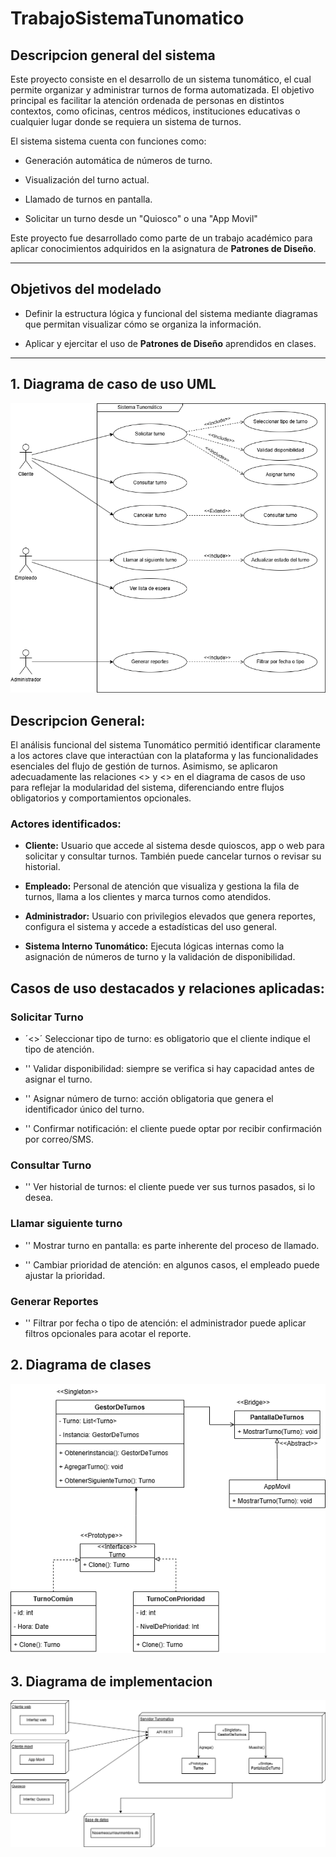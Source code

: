 # TrabajoSistemaTunomatico
## Descripcion general del sistema
Este proyecto consiste en el desarrollo de un sistema tunomático, el cual permite organizar y administrar turnos de forma automatizada. El objetivo principal es facilitar la atención ordenada de personas en distintos contextos, como oficinas, centros médicos, instituciones educativas o cualquier lugar donde se requiera un sistema de turnos.

El sistema sistema cuenta con funciones como:

- Generación automática de números de turno.

- Visualización del turno actual.

- Llamado de turnos en pantalla.

- Solicitar un turno desde un "Quiosco" o una "App Movil"

Este proyecto fue desarrollado como parte de un trabajo académico para aplicar conocimientos adquiridos en la asignatura de **Patrones de Diseño**.

---
## Objetivos del modelado

- Definir la estructura lógica y funcional del sistema mediante diagramas que permitan visualizar cómo se organiza la información.

- Aplicar y ejercitar el uso de **Patrones de Diseño** aprendidos en clases.

---
## 1. Diagrama de caso de uso UML
![img](DiagramaCasoDeUso.png)
## Descripcion General:

El análisis funcional del sistema Tunomático permitió identificar claramente a los actores clave que interactúan con la plataforma y las funcionalidades esenciales del flujo de gestión de turnos. Asimismo, se aplicaron adecuadamente las relaciones <<include>> y <<extend>> en el diagrama de casos de uso para reflejar la modularidad del sistema, diferenciando entre flujos obligatorios y comportamientos opcionales.

### Actores identificados:

- **Cliente:** Usuario que accede al sistema desde quioscos, app o web para solicitar y consultar turnos. También puede cancelar turnos o revisar su historial.

- **Empleado:** Personal de atención que visualiza y gestiona la fila de turnos, llama a los clientes y marca turnos como atendidos.

- **Administrador:** Usuario con privilegios elevados que genera reportes, configura el sistema y accede a estadísticas del uso general.

- **Sistema Interno Tunomático:** Ejecuta lógicas internas como la asignación de números de turno y la validación de disponibilidad.
  
 ## Casos de uso destacados y relaciones aplicadas:
### Solicitar Turno

- ´<<include>>´ Seleccionar tipo de turno: es obligatorio que el cliente indique el tipo de atención.

- '<include>' Validar disponibilidad: siempre se verifica si hay capacidad antes de asignar el turno.

- '<include>' Asignar número de turno: acción obligatoria que genera el identificador único del turno.

- '<extend>' Confirmar notificación: el cliente puede optar por recibir confirmación por correo/SMS.

### Consultar Turno

- '<extend>' Ver historial de turnos: el cliente puede ver sus turnos pasados, si lo desea.

### Llamar siguiente turno

- '<include>' Mostrar turno en pantalla: es parte inherente del proceso de llamado.

- '<extend>' Cambiar prioridad de atención: en algunos casos, el empleado puede ajustar la prioridad.

### Generar Reportes

- '<extend>' Filtrar por fecha o tipo de atención: el administrador puede aplicar filtros opcionales para acotar el reporte.


## 2. Diagrama de clases
![img](DiagramaDeClases.png)
## 3. Diagrama de implementacion
![img](DiagramaImplementacion.png)
